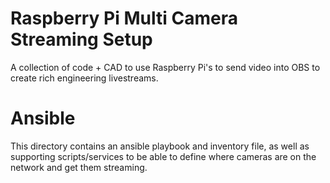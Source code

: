 # Raspberry Pi Multi Camera Streaming Setup

A collection of code + CAD to use Raspberry Pi's to send video into OBS to create rich 
engineering livestreams.

# Ansible

This directory contains an ansible playbook and inventory file, as well as supporting
scripts/services to be able to define where cameras are on the network and get them streaming.
